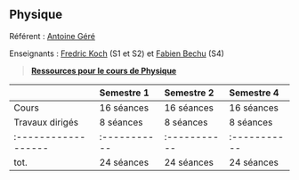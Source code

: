 ## Physique

Référent : [Antoine Géré](mailto:a.gere@istom.fr)

Enseignants : [Fredric Koch](mailto:f.koch-ext@istom.fr) (S1 et S2) et [Fabien Bechu](mailto:f.bechu-ext@istom.fr) (S4)

> [**Ressources pour le cours de Physique**](https://istom-my.sharepoint.com/:f:/g/personal/a_gere_istom_fr/Ep2yDgQrcwBHnX1Q1aF7FT4Bvd1ue-m88paXajh-Xs4byg?e=yPyV75)

|                   | Semestre 1 | Semestre 2 | Semestre 4 |
|:------------------|:-----------|:-----------|:-----------|
| Cours             | 16 séances | 16 séances | 16 séances |
| Travaux dirigés   | 8 séances  | 8 séances  | 8 séances  |
|:------------------|:-----------|:-----------|:-----------|
| tot.              | 24 séances | 24 séances | 24 séances |